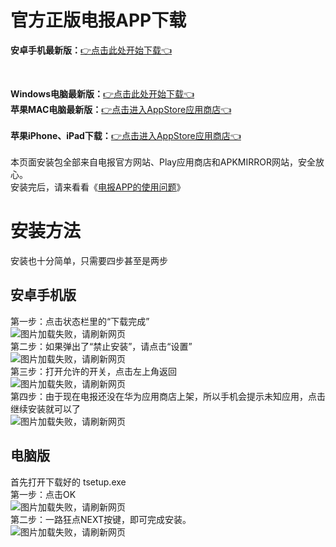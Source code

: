 # 官方正版电报APP下载

**安卓手机最新版：**[👉点击此处开始下载👈](https://f-droid.org/zh_Hant/packages/org.telegram.messenger/) <br>
<!--如果您使用的手机较旧，出现了无法安装的情况，请点击 [👉旧手机专用下载👈](https://github.com/esu-tg/tg-app-old/releases/latest/download/telegram-old.apk) <br> --> <br>
**Windows电脑最新版：**[👉点击此处开始下载👈](https://github.com/TDesktop-x64/tdesktop/releases/latest) <br>
**苹果MAC电脑最新版：**[👉点击进入AppStore应用商店👈](https://itunes.apple.com/app/telegram-desktop/id946399090) <br>
<br>
**苹果iPhone、iPad下载：**[👉点击进入AppStore应用商店👈](https://itunes.apple.com/app/telegram-messenger/id686449807)
<br><br>
本页面安装包全部来自电报官方网站、Play应用商店和APKMIRROR网站，安全放心。 <br>
安装完后，请来看看《[电报APP的使用问题](https://esu-tg.github.io)》

# 安装方法
安装也十分简单，只需要四步甚至是两步
## 安卓手机版
第一步：点击状态栏里的“下载完成” <br>
![图片加载失败，请刷新网页](https://raw.githubusercontent.com/esu-tg/tg-app/master/readme-img/phone1.png) <br>
第二步：如果弹出了“禁止安装”，请点击“设置” <br>
![图片加载失败，请刷新网页](https://raw.githubusercontent.com/esu-tg/tg-app/master/readme-img/phone2.png) <br>
第三步：打开允许的开关，点击左上角返回 <br>
![图片加载失败，请刷新网页](https://raw.githubusercontent.com/esu-tg/tg-app/master/readme-img/phone3.png) <br>
第四步：由于现在电报还没在华为应用商店上架，所以手机会提示未知应用，点击继续安装就可以了 <br>
![图片加载失败，请刷新网页](https://raw.githubusercontent.com/esu-tg/tg-app/master/readme-img/phone4.png) <br>

## 电脑版
首先打开下载好的 tsetup.exe <br>
第一步：点击OK <br>
![图片加载失败，请刷新网页](https://raw.githubusercontent.com/esu-tg/tg-app/master/readme-img/pc1.jpg) <br>
第二步：一路狂点NEXT按键，即可完成安装。 <br>
![图片加载失败，请刷新网页](https://raw.githubusercontent.com/esu-tg/tg-app/master/readme-img/pc2.jpg) <br>
